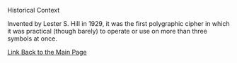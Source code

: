 
Historical Context


Invented by Lester S. Hill in 1929, it was the first polygraphic cipher in which it was practical (though barely) to operate or use on more than three symbols at once.


[Link Back to the Main Page](ReadMe.md)
